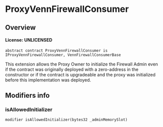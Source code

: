 # ProxyVennFirewallConsumer

## Overview

#### License: UNLICENSED

```solidity
abstract contract ProxyVennFirewallConsumer is IProxyVennFirewallConsumer, VennFirewallConsumerBase
```

This extension allows the Proxy Owner to initialize the Firewall Admin even if the contract was originally deployed
with a zero-address in the constructor or if the contract is upgradeable and the proxy was initialized before this implementation was deployed.
## Modifiers info

### isAllowedInitializer

```solidity
modifier isAllowedInitializer(bytes32 _adminMemorySlot)
```

